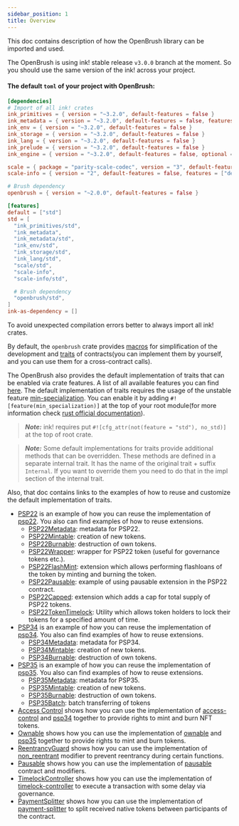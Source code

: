 ```yaml
---
sidebar_position: 1
title: Overview
---
```


This doc contains description of how the OpenBrush library can be imported and used. 

The OpenBrush is using ink! stable release `v3.0.0` branch at the moment.
So you should use the same version of the ink! across your project.

#### The default `toml` of your project with OpenBrush:
```toml
[dependencies]
# Import of all ink! crates
ink_primitives = { version = "~3.2.0", default-features = false }
ink_metadata = { version = "~3.2.0", default-features = false, features = ["derive"], optional = true }
ink_env = { version = "~3.2.0", default-features = false }
ink_storage = { version = "~3.2.0", default-features = false }
ink_lang = { version = "~3.2.0", default-features = false }
ink_prelude = { version = "~3.2.0", default-features = false }
ink_engine = { version = "~3.2.0", default-features = false, optional = true }

scale = { package = "parity-scale-codec", version = "3", default-features = false, features = ["derive"] }
scale-info = { version = "2", default-features = false, features = ["derive"], optional = true }

# Brush dependency
openbrush = { version = "~2.0.0", default-features = false }

[features]
default = ["std"]
std = [
  "ink_primitives/std",
  "ink_metadata",
  "ink_metadata/std",
  "ink_env/std",
  "ink_storage/std",
  "ink_lang/std",
  "scale/std",
  "scale-info",
  "scale-info/std",

  # Brush dependency
  "openbrush/std",
]
ink-as-dependency = []
```

To avoid unexpected compilation errors better to always import all ink! crates.

By default, the `openbrush` crate provides [macros](https://github.com/Supercolony-net/openbrush-contracts/blob/main/lang/macro/src/lib.rs)
for simplification of the development and [traits](https://github.com/Supercolony-net/openbrush-contracts/tree/main/contracts/src/traits) of 
contracts(you can implement them by yourself, and you can use them for a cross-contract calls). 

The OpenBrush also provides the default implementation of traits that can be enabled via crate features. 
A list of all available features you can find [here](https://github.com/Supercolony-net/openbrush-contracts/blob/main/Cargo.toml#L36).
The default implementation of traits requires the usage of the unstable feature [min-specialization](https://doc.rust-lang.org/beta/unstable-book/language-features/min-specialization.html).
You can enable it by adding `#![feature(min_specialization)]` at the top of your root module(for more information check [rust official documentation](https://doc.rust-lang.org/rustdoc/unstable-features.html)). 

> **_Note:_**  ink! requires put `#![cfg_attr(not(feature = "std"), no_std)]` at the top of root crate.

> **_Note:_**  Some default implementations for traits provide additional methods that can be overridden. 
> These methods are defined in a separate internal trait. It has the name of the original trait + suffix `Internal`. 
> If you want to override them you need to do that in the impl section of the internal trait.

Also, that doc contains links to the examples of how to reuse and customize the default implementation of traits.

* [PSP22](PSP22/psp22.md) is an example of how you can reuse the implementation of
  [psp22](https://github.com/Supercolony-net/openbrush-contracts/tree/main/contracts/src/token/psp22). You also can find examples of how to reuse extensions.
  * [PSP22Metadata](PSP22/Extensions/metadata.md): metadata for PSP22.
  * [PSP22Mintable](PSP22/Extensions/mintable.md): creation of new tokens.
  * [PSP22Burnable](PSP22/Extensions/burnable.md): destruction of own tokens.
  * [PSP22Wrapper](PSP22/Extensions/wrapper.md): wrapper for PSP22 token (useful for governance tokens etc.).
  * [PSP22FlashMint](PSP22/Extensions/flashmint.md): extension which allows performing flashloans of the token by minting and burning the token.
  * [PSP22Pausable](PSP22/Extensions/pausable.md): example of using pausable extension in the PSP22 contract.
  * [PSP22Capped](PSP22/Extensions/capped.md): extension which adds a cap for total supply of PSP22 tokens.
  * [PSP22TokenTimelock](PSP22/Utils/token-timelock.md): Utility which allows token holders to lock their tokens for a specified amount of time.
* [PSP34](PSP34/psp34.md) is an example of how you can reuse the implementation of
  [psp34](https://github.com/Supercolony-net/openbrush-contracts/tree/main/contracts/src/token/psp34). You also can find examples of how to reuse extensions.
  * [PSP34Metadata](PSP34/Extensions/metadata.md): metadata for PSP34.
  * [PSP34Mintable](PSP34/Extensions/mintable.md): creation of new tokens.
  * [PSP34Burnable](PSP34/Extensions/burnable.md): destruction of own tokens.
* [PSP35](PSP35/psp35.md) is an example of how you can reuse the implementation of
  [psp35](https://github.com/Supercolony-net/openbrush-contracts/tree/main/contracts/token/psp35). You also can find examples of how to reuse extensions.
  * [PSP35Metadata](PSP35/Extensions/metadata.md): metadata for PSP35.
  * [PSP35Mintable](PSP35/Extensions/mintable.md): creation of new tokens.
  * [PSP35Burnable](PSP35/Extensions/burnable.md): destruction of own tokens.
  * [PSP35Batch](PSP35/Extensions/batch.md): batch transferring of tokens
* [Access Control](access-control.md) shows how you can use the implementation of
  [access-control](https://github.com/Supercolony-net/openbrush-contracts/tree/main/contracts/src/access/access_control) and
  [psp34](https://github.com/Supercolony-net/openbrush-contracts/tree/main/contracts/src/token/psp34) together to provide rights to mint and burn NFT tokens.
* [Ownable](ownable.md) shows how you can use the implementation of
  [ownable](https://github.com/Supercolony-net/openbrush-contracts/tree/main/contracts/access/ownable) and
  [psp35](https://github.com/Supercolony-net/openbrush-contracts/tree/main/contracts/token/psp35) together to provide rights to mint and burn tokens.
* [ReentrancyGuard](reentrancy-guard.md) shows how you can use the implementation of
  [non_reentrant](https://github.com/Supercolony-net/openbrush-contracts/tree/main/contracts/src/security/reentrancy_guard)
  modifier to prevent reentrancy during certain functions.
* [Pausable](pausable.md) shows how you can use the implementation of
  [pausable](https://github.com/Supercolony-net/openbrush-contracts/tree/main/contracts/src/security/pausable)
  contract and modifiers.
* [TimelockController](timelock-controller.md) shows how you can use the implementation of
  [timelock-controller](https://github.com/Supercolony-net/openbrush-contracts/tree/main/contracts/src/governance/timelock_controller)
  to execute a transaction with some delay via governance.
* [PaymentSplitter](payment-splitter.md) shows how you can use the implementation of
  [payment-splitter](https://github.com/Supercolony-net/openbrush-contracts/tree/main/contracts/src/finance/payment_splitter)
  to split received native tokens between participants of the contract.